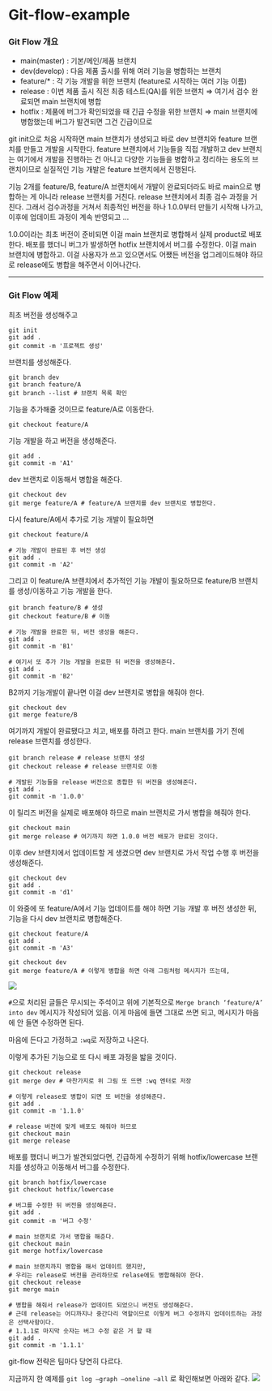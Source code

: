 # Git-flow-example

### Git Flow 개요

- main(master) : 기본/메인/제품 브랜치
- dev(develop) : 다음 제품 출시를 위해 여러 기능을 병합하는 브랜치
- feature/\* : 각 기능 개발을 위한 브랜치 (feature로 시작하는 여러 기능 이름)
- release : 이번 제품 출시 직전 최종 테스트(QA)를 위한 브랜치 ⇒ 여기서 검수 완료되면 main 브랜치에 병합
- hotfix : 제품에 버그가 확인되었을 때 긴급 수정을 위한 브랜치 ⇒ main 브랜치에 병합했는데 버그가 발견되면 그건 긴급이므로

git init으로 처음 시작하면 main 브랜치가 생성되고 바로 dev 브랜치와 feature 브랜치를 만들고 개발을 시작한다.
feature 브랜치에서 기능들을 직접 개발하고 dev 브랜치는 여기에서 개발을 진행하는 건 아니고
다양한 기능들을 병합하고 정리하는 용도의 브랜치이므로 실질적인 기능 개발은 feature 브랜치에서 진행된다.

기능 2개를 feature/B, feature/A 브랜치에서 개발이 완료되더라도 바로 main으로 병합하는 게 아니라 release 브랜치를 거친다.
release 브랜치에서 최종 검수 과정을 거친다. 그래서 검수과정을 거쳐서 최종적인 버전을 하나 1.0.0부터 만들기 시작해 나가고, 이후에 업데이트 과정이 계속 반영되고 …

1.0.0이라는 최초 버전이 준비되면 이걸 main 브랜치로 병합해서 실제 product로 배포한다.
배포를 했더니 버그가 발생하면 hotfix 브랜치에서 버그를 수정한다. 이걸 main 브랜치에 병합하고.
이걸 사용자가 쓰고 있으면서도 어쨌든 버전을 업그레이드해야 하므로 release에도 병합을 해주면서 이어나간다.

---

### Git Flow 예제

최초 버전을 생성해주고

```shell
git init
git add .
git commit -m '프로젝트 생성'
```

브랜치를 생성해준다.

```shell
git branch dev
git branch feature/A
git branch --list # 브랜치 목록 확인
```

기능을 추가해줄 것이므로 feature/A로 이동한다.

```shell
git checkout feature/A
```

기능 개발을 하고 버전을 생성해준다.

```shell
git add .
git commit -m 'A1'
```

dev 브랜치로 이동해서 병합을 해준다.

```shell
git checkout dev
git merge feature/A # feature/A 브랜치를 dev 브랜치로 병합한다.
```

다시 feature/A에서 추가로 기능 개발이 필요하면

```shell
git checkout feature/A

# 기능 개발이 완료된 후 버전 생성
git add .
git commit -m 'A2'
```

그리고 이 feature/A 브랜치에서 추가적인 기능 개발이 필요하므로 feature/B 브랜치를 생성/이동하고 기능 개발을 한다.

```shell
git branch feature/B # 생성
git checkout feature/B # 이동

# 기능 개발을 완료한 뒤, 버전 생성을 해준다.
git add .
git commit -m 'B1'

# 여기서 또 추가 기능 개발을 완료한 뒤 버전을 생성해준다.
git add .
git commit -m 'B2'
```

B2까지 기능개발이 끝나면 이걸 dev 브랜치로 병합을 해줘야 한다.

```shell
git checkout dev
git merge feature/B
```

여기까지 개발이 완료됐다고 치고, 배포를 하려고 한다. main 브랜치를 가기 전에 release 브랜치를 생성한다.

```shell
git branch release # release 브랜치 생성
git checkout release # release 브랜치로 이동

# 개발된 기능들을 release 버전으로 종합한 뒤 버전을 생성해준다.
git add .
git commit -m '1.0.0'
```

이 릴리즈 버전을 실제로 배포해야 하므로 main 브랜치로 가서 병합을 해줘야 한다.

```shell
git checkout main
git merge release # 여기까지 하면 1.0.0 버전 배포가 완료된 것이다.
```

이후 dev 브랜치에서 업데이트할 게 생겼으면 dev 브랜치로 가서 작업 수행 후 버전을 생성해준다.

```shell
git checkout dev
git add .
git commit -m 'd1'
```

이 와중에 또 feature/A에서 기능 업데이트를 해야 하면 기능 개발 후 버전 생성한 뒤, 기능을 다시 dev 브랜치로 병합해준다.

```shell
git checkout feature/A
git add .
git commit -m 'A3'

git checkout dev
git merge feature/A # 이렇게 병합을 하면 아래 그림처럼 메시지가 뜨는데,
```

![](https://s3-us-west-2.amazonaws.com/secure.notion-static.com/28c82037-82e1-4e18-9f89-1f58f21a3f09/%E1%84%89%E1%85%B3%E1%84%8F%E1%85%B3%E1%84%85%E1%85%B5%E1%86%AB%E1%84%89%E1%85%A3%E1%86%BA_2022-12-14_%E1%84%8B%E1%85%A9%E1%84%8C%E1%85%A5%E1%86%AB_1.32.24.png)

`#`으로 처리된 글들은 무시되는 주석이고
위에 기본적으로 `Merge branch ‘feature/A’ into dev` 메시지가 작성되어 있음.
이게 마음에 들면 그대로 쓰면 되고, 메시지가 마음에 안 들면 수정하면 된다.

마음에 든다고 가정하고 `:wq`로 저장하고 나온다.

이렇게 추가된 기능으로 또 다시 배포 과정을 밟을 것이다.

```shell
git checkout release
git merge dev # 마찬가지로 위 그림 또 뜨면 :wq 엔터로 저장

# 이렇게 release로 병합이 되면 또 버전을 생성해준다.
git add .
git commit -m '1.1.0'

# release 버전에 맞게 배포도 해줘야 하므로
git checkout main
git merge release
```

배포를 했더니 버그가 발견되었다면, 긴급하게 수정하기 위해 hotfix/lowercase 브랜치를 생성하고 이동해서 버그를 수정한다.

```shell
git branch hotfix/lowercase
git checkout hotfix/lowercase

# 버그를 수정한 뒤 버전을 생성해준다.
git add .
git commit -m '버그 수정'

# main 브랜치로 가서 병합을 해준다.
git checkout main
git merge hotfix/lowercase

# main 브랜치까지 병합을 해서 업데이트 했지만,
# 우리는 release로 버전을 관리하므로 relase에도 병합해줘야 한다.
git checkout release
git merge main

# 병합을 해줘서 release가 업데이트 되었으니 버전도 생성해준다.
# 근데 release는 어디까지나 중간다리 역할이므로 이렇게 버그 수정까지 업데이트하는 과정은 선택사항이다.
# 1.1.1로 마지막 숫자는 버그 수정 같은 거 할 때
git add .
git commit -m '1.1.1'

```

git-flow 전략은 팀마다 당연히 다르다.

지금까지 한 예제를 `git log —graph —oneline —all` 로 확인해보면 아래와 같다.
![](https://s3-us-west-2.amazonaws.com/secure.notion-static.com/a509f940-37f8-4b55-8cd6-67ec272cce76/%E1%84%89%E1%85%B3%E1%84%8F%E1%85%B3%E1%84%85%E1%85%B5%E1%86%AB%E1%84%89%E1%85%A3%E1%86%BA_2022-12-14_%E1%84%8B%E1%85%A9%E1%84%8C%E1%85%A5%E1%86%AB_1.50.29.png)
